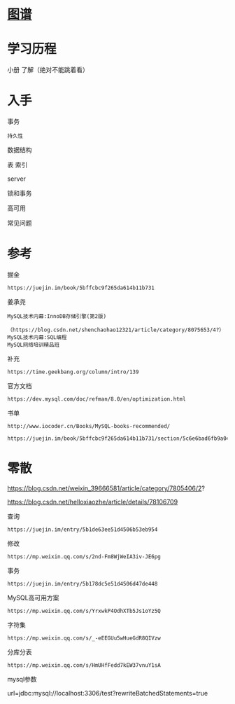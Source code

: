 # [图谱](https://www.processon.com/mindmap/5cf66f4ee4b0da05395ea189)


# 学习历程

小册 了解（绝对不能跳着看）



# 入手

事务

    持久性








数据结构

表
索引


server


锁和事务


高可用


常见问题



# 参考


掘金 

	https://juejin.im/book/5bffcbc9f265da614b11b731
	


姜承尧

	MySQL技术内幕:InnoDB存储引擎(第2版)
	    （https://blog.csdn.net/shenchaohao12321/article/category/8075653/4?）
	MySQL技术内幕:SQL编程
	MySQL网络培训精品班

补充

	https://time.geekbang.org/column/intro/139

官方文档

	https://dev.mysql.com/doc/refman/8.0/en/optimization.html

书单

	http://www.iocoder.cn/Books/MySQL-books-recommended/

	https://juejin.im/book/5bffcbc9f265da614b11b731/section/5c6e6bad6fb9a049c43e4411


# 零散



https://blog.csdn.net/weixin_39666581/article/category/7805406/2?

https://blog.csdn.net/helloxiaozhe/article/details/78106709

查询

	https://juejin.im/entry/5b1de63ee51d4506b53eb954

修改

	https://mp.weixin.qq.com/s/2nd-Fm8WjWeIA3iv-JE6pg
	
事务

	https://juejin.im/entry/5b178dc5e51d4506d47de448

MySQL高可用方案

	https://mp.weixin.qq.com/s/YrxwkP4OdhXTb5Js1oYz5Q

字符集

	https://mp.weixin.qq.com/s/_-eEEGUu5wHueGdR8QIVzw
	
分库分表
	
	https://mp.weixin.qq.com/s/HmUHfFedd7kEW37vnuY1sA	
	
	
	
	
mysql参数

url=jdbc:mysql://localhost:3306/test?rewriteBatchedStatements=true


